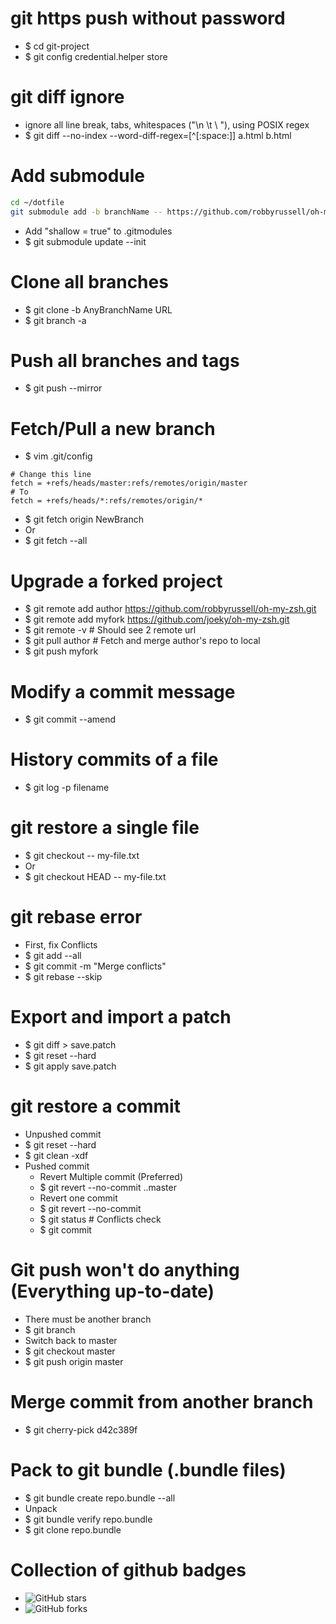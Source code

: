 git https push without password
=====
* $ cd git-project
* $ git config credential.helper store

git diff ignore
=====
* ignore all line break, tabs, whitespaces ("\n \t \ "), using POSIX regex
* $ git diff --no-index --word-diff-regex=[^[:space:]] a.html b.html

Add submodule
=====
```sh
cd ~/dotfile
git submodule add -b branchName -- https://github.com/robbyrussell/oh-my-zsh.git
```
* Add "shallow = true" to .gitmodules
* $ git submodule update --init

Clone all branches
=====
* $ git clone -b AnyBranchName URL
* $ git branch -a

Push all branches and tags
=====
* $ git push --mirror

Fetch/Pull a new branch
=====
* $ vim .git/config
```gitconfig
# Change this line
fetch = +refs/heads/master:refs/remotes/origin/master
# To
fetch = +refs/heads/*:refs/remotes/origin/*
```
* $ git fetch origin NewBranch
* Or
* $ git fetch --all

Upgrade a forked project
=====
* $ git remote add author https://github.com/robbyrussell/oh-my-zsh.git
* $ git remote add myfork https://github.com/joeky/oh-my-zsh.git
* $ git remote -v # Should see 2 remote url
* $ git pull author # Fetch and merge author's repo to local
* $ git push myfork

Modify a commit message
=====
* $ git commit --amend

History commits of a file
=====
* $ git log -p filename

git restore a single file
=====
* $ git checkout -- my-file.txt
* Or
* $ git checkout HEAD -- my-file.txt

git rebase error
=====
* First, fix Conflicts
* $ git add --all
* $ git commit -m "Merge conflicts"
* $ git rebase --skip

Export and import a patch
=====
* $ git diff > save.patch
* $ git reset --hard
* $ git apply save.patch

git restore a commit
=====
* Unpushed commit
* $ git reset --hard <commit>
* $ git clean -xdf
* Pushed commit
    * Revert Multiple commit (Preferred)
    * $ git revert --no-commit <commit>..master
    * Revert one commit
    * $ git revert --no-commit <commit>
    * $ git status # Conflicts check
    * $ git commit

Git push won't do anything (Everything up-to-date)
=====
* There must be another branch
* $ git branch
* Switch back to master
* $ git checkout master
* $ git push origin master

Merge commit from another branch
=====
* $ git cherry-pick d42c389f

Pack to git bundle (.bundle files)
=====
* $ git bundle create repo.bundle --all
* Unpack
* $ git bundle verify repo.bundle
* $ git clone repo.bundle

Collection of github badges
=====
* ![GitHub stars](https://img.shields.io/github/stars/joeky888/app-fast.svg?style=social&label=Stars)
* ![GitHub forks](https://img.shields.io/github/forks/joeky888/app-fast.svg?style=social&label=Fork)
